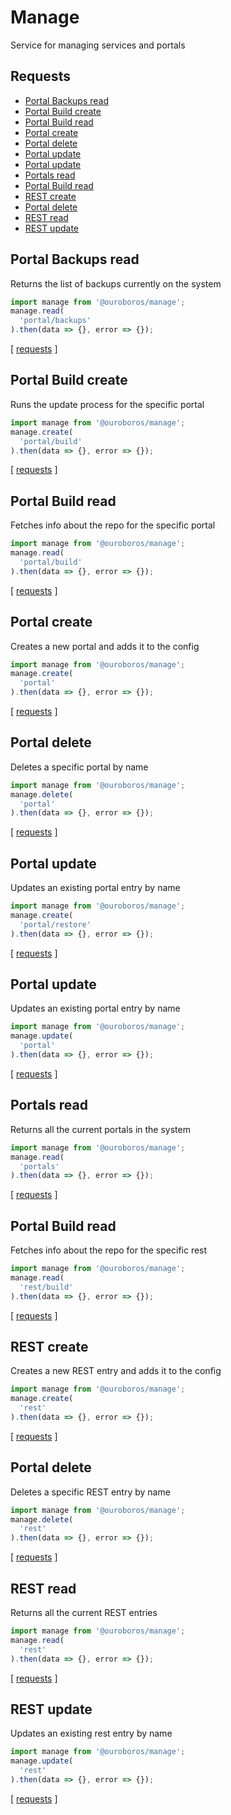 # Manage
Service for managing services and portals

## Requests
- [Portal Backups read](#portal-backups-read)
- [Portal Build create](#portal-build-create)
- [Portal Build read](#portal-build-read)
- [Portal create](#portal-create)
- [Portal delete](#portal-delete)
- [Portal update](#portal-update)
- [Portal update](#portal-update)
- [Portals read](#portals-read)
- [Portal Build read](#portal-build-read)
- [REST create](#rest-create)
- [Portal delete](#portal-delete)
- [REST read](#rest-read)
- [REST update](#rest-update)

## Portal Backups read
Returns the list of backups currently on the system

```javascript
import manage from '@ouroboros/manage';
manage.read(
  'portal/backups' 
).then(data => {}, error => {});
```

[ [requests](#requests) ]

## Portal Build create
Runs the update process for the specific portal

```javascript
import manage from '@ouroboros/manage';
manage.create(
  'portal/build' 
).then(data => {}, error => {});
```

[ [requests](#requests) ]

## Portal Build read
Fetches info about the repo for the specific portal

```javascript
import manage from '@ouroboros/manage';
manage.read(
  'portal/build' 
).then(data => {}, error => {});
```

[ [requests](#requests) ]

## Portal create
Creates a new portal and adds it to the config

```javascript
import manage from '@ouroboros/manage';
manage.create(
  'portal' 
).then(data => {}, error => {});
```

[ [requests](#requests) ]

## Portal delete
Deletes a specific portal by name

```javascript
import manage from '@ouroboros/manage';
manage.delete(
  'portal' 
).then(data => {}, error => {});
```

[ [requests](#requests) ]

## Portal update
Updates an existing portal entry by name

```javascript
import manage from '@ouroboros/manage';
manage.create(
  'portal/restore' 
).then(data => {}, error => {});
```

[ [requests](#requests) ]

## Portal update
Updates an existing portal entry by name

```javascript
import manage from '@ouroboros/manage';
manage.update(
  'portal' 
).then(data => {}, error => {});
```

[ [requests](#requests) ]

## Portals read
Returns all the current portals in the system

```javascript
import manage from '@ouroboros/manage';
manage.read(
  'portals' 
).then(data => {}, error => {});
```

[ [requests](#requests) ]

## Portal Build read
Fetches info about the repo for the specific rest

```javascript
import manage from '@ouroboros/manage';
manage.read(
  'rest/build' 
).then(data => {}, error => {});
```

[ [requests](#requests) ]

## REST create
Creates a new REST entry and adds it to the config

```javascript
import manage from '@ouroboros/manage';
manage.create(
  'rest' 
).then(data => {}, error => {});
```

[ [requests](#requests) ]

## Portal delete
Deletes a specific REST entry by name

```javascript
import manage from '@ouroboros/manage';
manage.delete(
  'rest' 
).then(data => {}, error => {});
```

[ [requests](#requests) ]

## REST read
Returns all the current REST entries

```javascript
import manage from '@ouroboros/manage';
manage.read(
  'rest' 
).then(data => {}, error => {});
```

[ [requests](#requests) ]

## REST update
Updates an existing rest entry by name

```javascript
import manage from '@ouroboros/manage';
manage.update(
  'rest' 
).then(data => {}, error => {});
```

[ [requests](#requests) ]
